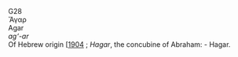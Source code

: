 G28  
Ἄγαρ  
Agar  
*ag‘-ar*  
Of Hebrew origin \[[1904](h1904) ; *Hagar*, the concubine of Abraham: -
Hagar.  
